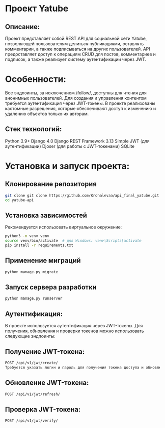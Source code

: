 # Проект Yatube
## Описание:
Проект представляет собой REST API для социальной сети Yatube, позволяющей пользователям делиться публикациями, оставлять комментарии, а также подписываться на других пользователей. API предоставляет доступ к операциям CRUD для постов, комментариев и подписок, а также реализует систему аутентификации через JWT.

# Особенности:
Все эндпоинты, за исключением /follow/, доступны для чтения для анонимных пользователей.
Для создания и управления контентом требуется аутентификация через JWT-токены.
В проекте реализованы кастомные разрешения, которые обеспечивают доступ к изменению и удалению объектов только их авторам.

## Стек технологий:
Python 3.9+
Django 4.0
Django REST Framework 3.13
Simple JWT (для аутентификации)
Djoser (для работы с JWT-токенами)
SQLite

# Установка и запуск проекта:
## Клонирование репозитория
```bash
git clone git clone https://github.com/Krohalevaa/api_final_yatube.git
cd yatube-api
```

## Установка зависимостей
Рекомендуется использовать виртуальное окружение:
```bash
python3 -m venv venv
source venv/bin/activate  # для Windows: venv\Scripts\activate
pip install -r requirements.txt
```
## Применение миграций
```bash
python manage.py migrate
```
## Запуск сервера разработки
```bash
python manage.py runserver
```
## Аутентификация:
В проекте используется аутентификация через JWT-токены. Для получения, обновления и проверки токенов можно использовать следующие эндпоинты:

## Получение JWT-токена:
```bash
POST /api/v1/jwt/create/
Требуется указать логин и пароль для получения токена доступа и обновления.
```
## Обновление JWT-токена:
```bash
POST /api/v1/jwt/refresh/
```
## Проверка JWT-токена:
```bash
POST /api/v1/jwt/verify/
```